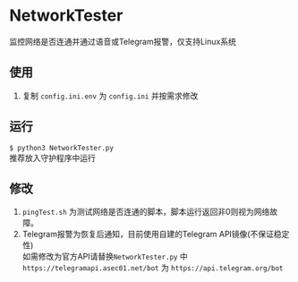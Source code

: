 # NetworkTester
监控网络是否连通并通过语音或Telegram报警，仅支持Linux系统

## 使用
1. 复制 `config.ini.env` 为 `config.ini` 并按需求修改

## 运行
`$ python3 NetworkTester.py`  
推荐放入守护程序中运行

## 修改
1. `pingTest.sh` 为测试网络是否连通的脚本，脚本运行返回非0则视为网络故障。
2. Telegram报警为恢复后通知，目前使用自建的Telegram API镜像(不保证稳定性)  
如需修改为官方API请替换`NetworkTester.py` 中 `https://telegramapi.asec01.net/bot` 为 `https://api.telegram.org/bot`
